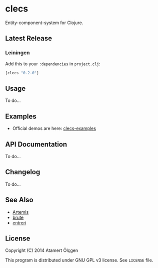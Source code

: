 # clecs

Entity-component-system for Clojure.


## Latest Release

### Leiningen

Add this to your `:dependencies` in `project.clj`:

```clj
[clecs "0.2.0"]
```


## Usage

To do...


## Examples

- Official demos are here: [clecs-examples](https://github.com/muhuk/clecs-examples)


## API Documentation

To do...


## Changelog

To do...


## See Also

- [Artemis](http://gamadu.com/artemis/)
- [brute](https://github.com/markmandel/brute)
- [entreri](https://bitbucket.org/mludwig/entreri/overview)


## License

Copyright (C) 2014  Atamert Ölçgen

This program is distributed under GNU GPL v3 license. See ``LICENSE`` file.

